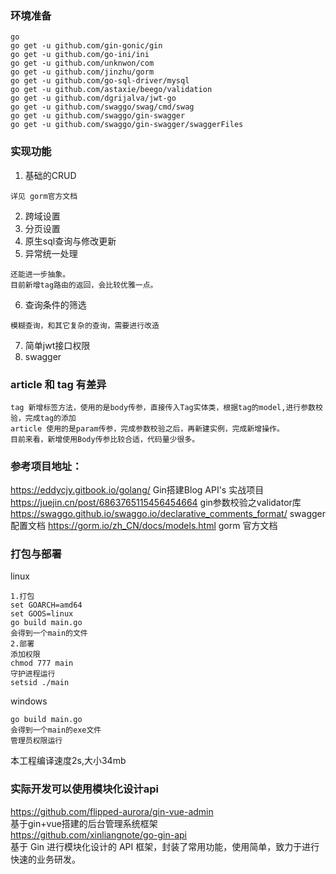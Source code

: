 ### 环境准备
```
go
go get -u github.com/gin-gonic/gin
go get -u github.com/go-ini/ini
go get -u github.com/unknwon/com
go get -u github.com/jinzhu/gorm
go get -u github.com/go-sql-driver/mysql
go get -u github.com/astaxie/beego/validation
go get -u github.com/dgrijalva/jwt-go
go get -u github.com/swaggo/swag/cmd/swag
go get -u github.com/swaggo/gin-swagger
go get -u github.com/swaggo/gin-swagger/swaggerFiles
```


### 实现功能
1. 基础的CRUD
```
详见 gorm官方文档
```
2. 跨域设置
3. 分页设置
4. 原生sql查询与修改更新
5. 异常统一处理
```
还能进一步抽象。
目前新增tag路由的返回，会比较优雅一点。
```
6. 查询条件的筛选
```
模糊查询，和其它复杂的查询，需要进行改造
```
7. 简单jwt接口权限
8. swagger

### article 和 tag 有差异
```
tag 新增标签方法，使用的是body传参，直接传入Tag实体类，根据tag的model,进行参数校验，完成tag的添加
article 使用的是param传参，完成参数校验之后，再新建实例，完成新增操作。
目前来看，新增使用Body传参比较合适，代码量少很多。
```

### 参考项目地址：

https://eddycjy.gitbook.io/golang/
Gin搭建Blog API's 实战项目
https://juejin.cn/post/6863765115456454664
gin参数校验之validator库
https://swaggo.github.io/swaggo.io/declarative_comments_format/
swagger配置文档
https://gorm.io/zh_CN/docs/models.html
gorm 官方文档

### 打包与部署
linux
```
1.打包
set GOARCH=amd64
set GOOS=linux
go build main.go
会得到一个main的文件
2.部署
添加权限
chmod 777 main
守护进程运行
setsid ./main
```
windows
```
go build main.go
会得到一个main的exe文件
管理员权限运行
```
本工程编译速度2s,大小34mb

### 实际开发可以使用模块化设计api
https://github.com/flipped-aurora/gin-vue-admin  
基于gin+vue搭建的后台管理系统框架  
https://github.com/xinliangnote/go-gin-api  
基于 Gin 进行模块化设计的 API 框架，封装了常用功能，使用简单，致力于进行快速的业务研发。